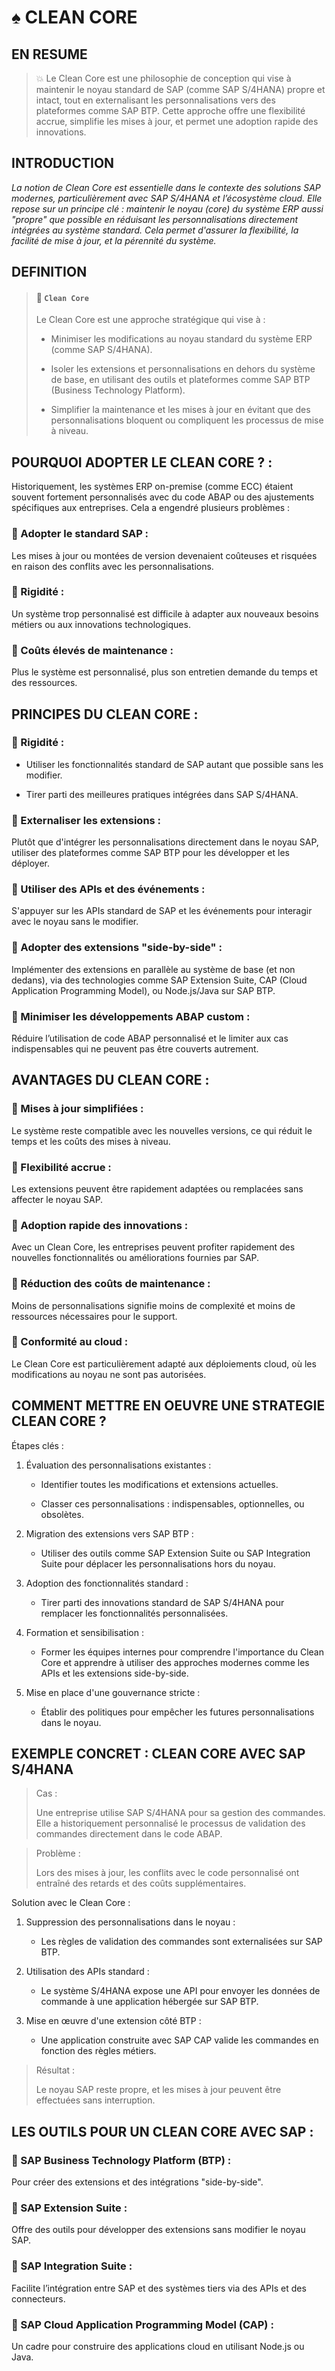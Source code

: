# ♠ CLEAN CORE

## EN RESUME

> :boom: Le Clean Core est une philosophie de conception qui vise à maintenir le noyau standard de SAP (comme SAP S/4HANA) propre et intact, tout en externalisant les personnalisations vers des plateformes comme SAP BTP. Cette approche offre une flexibilité accrue, simplifie les mises à jour, et permet une adoption rapide des innovations.

## INTRODUCTION

_La notion de Clean Core est essentielle dans le contexte des solutions SAP modernes, particulièrement avec SAP S/4HANA et l’écosystème cloud. Elle repose sur un principe clé : maintenir le noyau (core) du système ERP aussi "propre" que possible en réduisant les personnalisations directement intégrées au système standard. Cela permet d'assurer la flexibilité, la facilité de mise à jour, et la pérennité du système._

## DEFINITION

> #### :bookmark: `Clean Core`
>
> Le Clean Core est une approche stratégique qui vise à :
>
> - Minimiser les modifications au noyau standard du système ERP (comme SAP S/4HANA).
>
> - Isoler les extensions et personnalisations en dehors du système de base, en utilisant des outils et plateformes comme SAP BTP (Business Technology Platform).
>
> - Simplifier la maintenance et les mises à jour en évitant que des personnalisations bloquent ou compliquent les processus de mise à niveau.

## POURQUOI ADOPTER LE CLEAN CORE ? :

Historiquement, les systèmes ERP on-premise (comme ECC) étaient souvent fortement personnalisés avec du code ABAP ou des ajustements spécifiques aux entreprises. Cela a engendré plusieurs problèmes :

### :small_red_triangle_down: Adopter le standard SAP :

Les mises à jour ou montées de version devenaient coûteuses et risquées en raison des conflits avec les personnalisations.

### :small_red_triangle_down: Rigidité :

Un système trop personnalisé est difficile à adapter aux nouveaux besoins métiers ou aux innovations technologiques.

### :small_red_triangle_down: Coûts élevés de maintenance :

Plus le système est personnalisé, plus son entretien demande du temps et des ressources.

## PRINCIPES DU CLEAN CORE :

### :small_red_triangle_down: Rigidité :

- Utiliser les fonctionnalités standard de SAP autant que possible sans les modifier.

- Tirer parti des meilleures pratiques intégrées dans SAP S/4HANA.

### :small_red_triangle_down: Externaliser les extensions :

Plutôt que d'intégrer les personnalisations directement dans le noyau SAP, utiliser des plateformes comme SAP BTP pour les développer et les déployer.

### :small_red_triangle_down: Utiliser des APIs et des événements :

S'appuyer sur les APIs standard de SAP et les événements pour interagir avec le noyau sans le modifier.

### :small_red_triangle_down: Adopter des extensions "side-by-side" :

Implémenter des extensions en parallèle au système de base (et non dedans), via des technologies comme SAP Extension Suite, CAP (Cloud Application Programming Model), ou Node.js/Java sur SAP BTP.

### :small_red_triangle_down: Minimiser les développements ABAP custom :

Réduire l’utilisation de code ABAP personnalisé et le limiter aux cas indispensables qui ne peuvent pas être couverts autrement.

## AVANTAGES DU CLEAN CORE :

### :small_red_triangle_down: Mises à jour simplifiées :

Le système reste compatible avec les nouvelles versions, ce qui réduit le temps et les coûts des mises à niveau.

### :small_red_triangle_down: Flexibilité accrue :

Les extensions peuvent être rapidement adaptées ou remplacées sans affecter le noyau SAP.

### :small_red_triangle_down: Adoption rapide des innovations :

Avec un Clean Core, les entreprises peuvent profiter rapidement des nouvelles fonctionnalités ou améliorations fournies par SAP.

### :small_red_triangle_down: Réduction des coûts de maintenance :

Moins de personnalisations signifie moins de complexité et moins de ressources nécessaires pour le support.

### :small_red_triangle_down: Conformité au cloud :

Le Clean Core est particulièrement adapté aux déploiements cloud, où les modifications au noyau ne sont pas autorisées.

## COMMENT METTRE EN OEUVRE UNE STRATEGIE CLEAN CORE ?

Étapes clés :

1. Évaluation des personnalisations existantes :

   - Identifier toutes les modifications et extensions actuelles.

   - Classer ces personnalisations : indispensables, optionnelles, ou obsolètes.

2. Migration des extensions vers SAP BTP :

   - Utiliser des outils comme SAP Extension Suite ou SAP Integration Suite pour déplacer les personnalisations hors du noyau.

3. Adoption des fonctionnalités standard :

   - Tirer parti des innovations standard de SAP S/4HANA pour remplacer les fonctionnalités personnalisées.

4. Formation et sensibilisation :

   - Former les équipes internes pour comprendre l'importance du Clean Core et apprendre à utiliser des approches modernes comme les APIs et les extensions side-by-side.

5. Mise en place d'une gouvernance stricte :

   - Établir des politiques pour empêcher les futures personnalisations dans le noyau.

## EXEMPLE CONCRET : CLEAN CORE AVEC SAP S/4HANA

> Cas :
>
> Une entreprise utilise SAP S/4HANA pour sa gestion des commandes. Elle a historiquement personnalisé le processus de validation des commandes directement dans le code ABAP.

> Problème :
>
> Lors des mises à jour, les conflits avec le code personnalisé ont entraîné des retards et des coûts supplémentaires.

Solution avec le Clean Core :

1. Suppression des personnalisations dans le noyau :

   - Les règles de validation des commandes sont externalisées sur SAP BTP.

2. Utilisation des APIs standard :

   - Le système S/4HANA expose une API pour envoyer les données de commande à une application hébergée sur SAP BTP.

3. Mise en œuvre d'une extension côté BTP :

   - Une application construite avec SAP CAP valide les commandes en fonction des règles métiers.

> Résultat :
>
> Le noyau SAP reste propre, et les mises à jour peuvent être effectuées sans interruption.

## LES OUTILS POUR UN CLEAN CORE AVEC SAP :

### :small_red_triangle_down: SAP Business Technology Platform (BTP) :

Pour créer des extensions et des intégrations "side-by-side".

### :small_red_triangle_down: SAP Extension Suite :

Offre des outils pour développer des extensions sans modifier le noyau SAP.

### :small_red_triangle_down: SAP Integration Suite :

Facilite l’intégration entre SAP et des systèmes tiers via des APIs et des connecteurs.

### :small_red_triangle_down: SAP Cloud Application Programming Model (CAP) :

Un cadre pour construire des applications cloud en utilisant Node.js ou Java.
